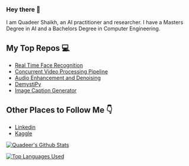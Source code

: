 ### Hey there :frog:

I am Quadeer Shaikh, an AI practitioner and researcher. I have a Masters Degree in AI and a Bachelors Degree in Computer Engineering. 

## My Top Repos :computer:
- [Real Time Face Recognition](https://github.com/quadeer15sh/Real-Time-Face-Recognition)
- [Concurrent Video Processing Pipeline](https://github.com/quadeer15sh/Concurrent-Video-Processing-Pipeline)
- [Audio Enhancement and Denoising](https://github.com/quadeer15sh/AudioEnhancementAndDenoisingUsingAutoencoders)
- [DemystiPy](https://github.com/quadeer15sh/DemystiPy)
- [Image Caption Generator](https://github.com/quadeer15sh/Flickr8K-Image-Captioning)

## Other Places to Follow Me :point_down:
- [Linkedin](https://www.linkedin.com/in/quadeer-shaikh/)
- [Kaggle](https://www.kaggle.com/quadeer15sh)

[![Quadeer's Github Stats](https://github-readme-stats.vercel.app/api?username=quadeer15sh&count_private=true&show_icons=true&theme=cobalt&hide_rank=false)](https://github.com/anuraghazra/github-readme-stats)

[![Top Languages Used](https://github-readme-stats.vercel.app/api/top-langs/?username=quadeer15sh)](https://github.com/anuraghazra/github-readme-stats)
